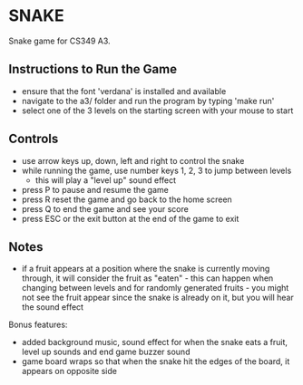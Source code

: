 # SNAKE
Snake game for CS349 A3.

## Instructions to Run the Game
* ensure that the font 'verdana' is installed and available
* navigate to the a3/ folder and run the program by typing 'make run'
* select one of the 3 levels on the starting screen with your mouse to start

## Controls
* use arrow keys up, down, left and right to control the snake
* while running the game, use number keys 1, 2, 3 to jump between levels
	- this will play a "level up" sound effect
* press P to pause and resume the game
* press R reset the game and go back to the home screen
* press Q to end the game and see your score
* press ESC or the exit button at the end of the game to exit


## Notes
* if a fruit appears at a position where the snake is currently moving through, it will consider the fruit as "eaten"
		- this can happen when changing between levels and for randomly generated fruits
		- you might not see the fruit appear since the snake is already on it, but you will hear the sound effect


Bonus features:
* added background music, sound effect for when the snake eats a fruit, level up sounds and end game buzzer sound
* game board wraps so that when the snake hit the edges of the board, it appears on opposite side
